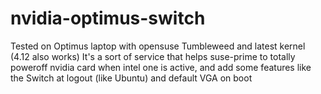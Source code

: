 # nvidia-optimus-switch
Tested on Optimus laptop with opensuse Tumbleweed and latest kernel (4.12 also works)
It's a sort of service that helps suse-prime to totally poweroff nvidia card when intel one is active, and add some features like the Switch at logout (like Ubuntu) and default VGA on boot
